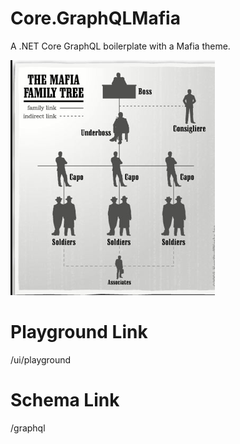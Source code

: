 # Core.GraphQLMafia
A .NET Core GraphQL boilerplate with a Mafia theme.

![alt text](https://github.com/AndreRochaDev/Core.GraphQLMafia/blob/master/Mafia.png?raw=true)

# Playground Link
  /ui/playground
# Schema Link
  /graphql
